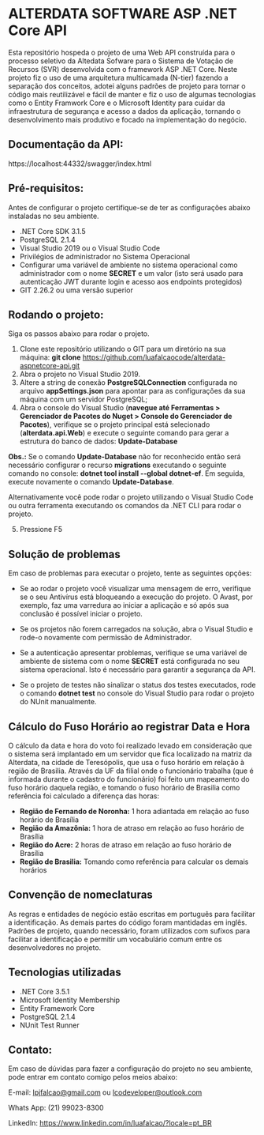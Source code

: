 # ALTERDATA SOFTWARE ASP .NET Core API

Esta repositório hospeda o projeto de uma Web API construída para o processo seletivo da Altedata Sofware para o Sistema de Votação de Recursos (SVR) desenvolvida com o framework ASP .NET Core. Neste projeto fiz o uso de uma arquitetura multicamada (N-tier) fazendo a separação dos conceitos, adotei alguns padrões de projeto para tornar o código mais reutilizável e fácil de manter e fiz o uso de algumas tecnologias como o Entity Framwork Core e o Microsoft Identity para cuidar da infraestrutura de segurança e acesso a dados da aplicação, tornando o desenvolvimento mais produtivo e focado na implementação do negócio.

## Documentação da API:

https://localhost:44332/swagger/index.html

## Pré-requisitos:

Antes de configurar o projeto certifique-se de ter as configurações abaixo instaladas no seu ambiente.

+ .NET Core SDK 3.1.5 
+ PostgreSQL 2.1.4
+ Visual Studio 2019 ou o Visual Studio Code
+ Privilégios de administrador no Sistema Operacional
+ Configurar uma variável de ambiente no sistema operacional como administrador com o nome **SECRET** e um valor  (isto será usado para autenticação JWT durante login e acesso aos endpoints protegidos)
+ GIT 2.26.2 ou uma versão superior

## Rodando o projeto:

Siga os passos abaixo para rodar o projeto.

1. Clone este repositório utilizando o GIT para um diretório na sua máquina: **git clone** https://github.com/luafalcaocode/alterdata-aspnetcore-api.git
2. Abra o projeto no Visual Studio 2019.
3. Altere a string de conexão **PostgreSQLConnection** configurada no arquivo **appSettings.json** para apontar para as configurações da sua máquina com um servidor PostgreSQL;
4. Abra o console do Visual Studio (**navegue até Ferramentas > Gerenciador de Pacotes do Nuget > Console do Gerenciador de Pacotes**), verifique se o projeto principal está selecionado (**alterdata.api.Web**) e execute o seguinte comando para gerar a estrutura do banco de dados: **Update-Database**

**Obs.:** Se o comando **Update-Database** não for reconhecido então será necessário configurar o recurso **migrations** executando o seguinte comando no console: **dotnet tool install --global dotnet-ef**. Em seguida, execute novamente o comando **Update-Database**.

Alternativamente você pode rodar o projeto utilizando o Visual Studio Code ou outra ferramenta executando os comandos da .NET CLI para rodar o projeto. 

5. Pressione F5 

## Solução de problemas

Em caso de problemas para executar o projeto, tente as seguintes opções:

+ Se ao rodar o projeto você visualizar uma mensagem de erro, verifique se o seu Antivírus está bloqueando a execução do projeto. O Avast, por exemplo, faz uma varredura ao iniciar a aplicação e só após sua conclusão é possível iniciar o projeto. 

+ Se os projetos não forem carregados na solução, abra o Visual Studio e rode-o novamente com permissão de Administrador.

+ Se a autenticação apresentar problemas, verifique se uma variável de ambiente de sistema com o nome **SECRET** está configurada no seu sistema operacional. Isto é necessário para garantir a segurança da API.

+ Se o projeto de testes não sinalizar o status dos testes executados, rode o comando **dotnet test** no console do Visual Studio para rodar o projeto do NUnit manualmente.

## Cálculo do Fuso Horário ao registrar Data e Hora 

O cálculo da data e hora do voto foi realizado levado em consideração que o sistema será implantado em um servidor que fica localizado na matriz da Alterdata, na cidade de Teresópolis, que usa o fuso horário em relação à região de Brasilia. Através da UF da filial onde o funcionário trabalha (que é informada durante o cadastro do funcionário) foi feito um mapeamento do fuso horário daquela região, e tomando o fuso horário de Brasilia como referência foi calculado a diferença das horas:

- **Região de Fernando de Noronha:** 1 hora adiantada em relação ao fuso horário de Brasília
- **Região da Amazônia:** 1 hora de atraso em relação ao fuso horário de Brasília
- **Região do Acre:** 2 horas de atraso em relação ao fuso horário de Brasília
- **Região de Brasilia:** Tomando como referência para calcular os demais horários

## Convenção de nomeclaturas

As regras e entidades de negócio estão escritas em português para facilitar a identificação. As demais partes do código foram mantidadas em inglês. Padrões de projeto, quando necessário, foram utilizados com sufixos para facilitar a identificação e permitir um vocabulário comum entre os desenvolvedores no projeto.


## Tecnologias utilizadas

- .NET Core 3.5.1
-  Microsoft Identity Membership
-  Entity Framework Core
-  PostgreSQL 2.1.4
-  NUnit Test Runner

## Contato:

Em caso de dúvidas para fazer a configuração do projeto no seu ambiente, pode entrar em contato comigo pelos meios abaixo:

E-mail: lpjfalcao@gmail.com ou lcodeveloper@outlook.com

Whats App: (21) 99023-8300

LinkedIn: https://www.linkedin.com/in/luafalcao/?locale=pt_BR

